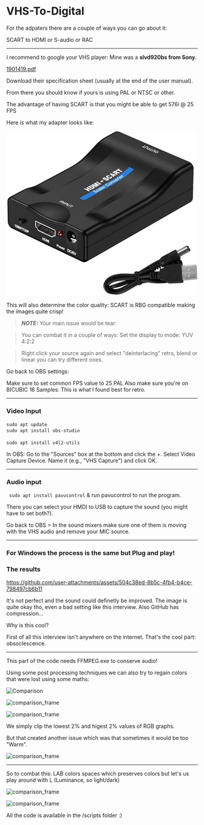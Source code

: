 # VHS-To-Digital

For the adpaters there are a couple of ways you can go about it:

SCART to HDMI or S-audio or RAC 

-----

I recommend to google your VHS player: Mine was a **slvd920bs from Sony.**

[1901419.pdf](https://github.com/user-attachments/files/18293494/1901419.pdf)

Download their specification sheet (usually at the end of the user manual). 

From there you should know if yours is using PAL or NTSC or other. 

The advantage of having SCART is that you might be able to get 576i @ 25 FPS

Here is what my adapter looks like:

![Adapter](/sc.png)



This will also determine the color quality: SCART is RBG compatible making the images quite crisp! 

> **_NOTE:_** Your main issue would be tear:

> You can combat it in a couple of ways:
> Set the display to mode: YUV 4:2:2

> Right click your source again and select "deinterlacing" retro, blend or linear you can try different ones. 

Go back to OBS settings: 

Make sure to set common FPS value to 25 PAL
Also make sure you're on BICUBIC 16 Samples: This is what I found best for retro. 

----
### Video Input

```
sudo apt update
sudo apt install obs-studio

sudo apt install v4l2-utils
```

In OBS:
Go to the "Sources" box at the bottom and click the +.
Select Video Capture Device.
Name it (e.g., "VHS Capture") and click OK.

----
### Audio input

``` sudo apt install pavucontrol```
& run pavucontrol to run the program. 

There you can select your HMDI to USB to capture the sound (you might have to set both?). 

Go back to OBS > In the sound mixers make sure one of them is moving with the VHS audio and remove your MIC source.

---

### For Windows the process is the same but Plug and play!

### The results

https://github.com/user-attachments/assets/504c38ed-8b5c-4fb4-b4ce-798497cb6b11


It's not perfect and the sound could definetly be improved. The image is quite okay tho, even a bad setting like this interview. Also GitHub has compression...

Why is this cool? 

First of all this interview isn't anywhere on the internet. That's the cool part: obsoclescence. 


----

This part of the code needs FFMPEG.exe to conserve audio!

Using some post processing techniques we can also try to regain colors that were lost using some maths: 

![Comparison](/comparison_frame.png)

![comparison_frame](https://github.com/user-attachments/assets/c76e357f-eabb-4ce1-9f48-839a57e2afdc)

![comparison_frame](https://github.com/user-attachments/assets/f6b0b0cb-7037-4bc5-aa22-ef40cad85cf9)

We simply clip the lowest 2% and higest 2% values of RGB graphs.

But that created another issue which was that sometimes it would be too "Warm". 

![comparison_frame](https://github.com/user-attachments/assets/81f373de-4d07-4cec-a29d-965b47fd6eec)


----

So to combat this: LAB colors spaces which preserves colors but let's us play around with L (Luminance, so light/dark)

![comparison_frame](https://github.com/user-attachments/assets/c3e7435d-0918-4c83-9018-d643b83be114)

![comparison_frame](https://github.com/user-attachments/assets/5a0d5908-2bc7-4dc7-a839-1193c8decfda)

All the code is available in the /scripts folder :)



